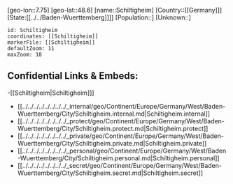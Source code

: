 ﻿---
location: [48.6,7.75]
mapzoom: [7,12] 
mapmarker: city 
type: City
tags:
- geo/City


SpocWebEntityId: 34018
isDeleted: false
confidential: public

---
[geo-lon::7.75]
[geo-lat::48.6]
[name::Schiltigheim]
[Country::[[Germany]]]
[State:[[../../Baden-Wuerttemberg]]]]
[Population::]
[Unknown::]


```leaflet
id: Schiltigheim
coordinates: [[Schiltigheim]]
markerFile: [[Schiltigheim]]
defaultZoom: 11 
maxZoom: 18
```


## Confidential Links & Embeds: 
-[[Schiltigheim|Schiltigheim]]] 
- [[../../../../../../../../_internal/geo/Continent/Europe/Germany/West/Baden-Wuerttemberg/City/Schiltigheim.internal.md|Schiltigheim.internal]] 
- [[../../../../../../../../_protect/geo/Continent/Europe/Germany/West/Baden-Wuerttemberg/City/Schiltigheim.protect.md|Schiltigheim.protect]] 
- [[../../../../../../../../_private/geo/Continent/Europe/Germany/West/Baden-Wuerttemberg/City/Schiltigheim.private.md|Schiltigheim.private]] 
- [[../../../../../../../../_personal/geo/Continent/Europe/Germany/West/Baden-Wuerttemberg/City/Schiltigheim.personal.md|Schiltigheim.personal]] 
- [[../../../../../../../../_secret/geo/Continent/Europe/Germany/West/Baden-Wuerttemberg/City/Schiltigheim.secret.md|Schiltigheim.secret]] 
